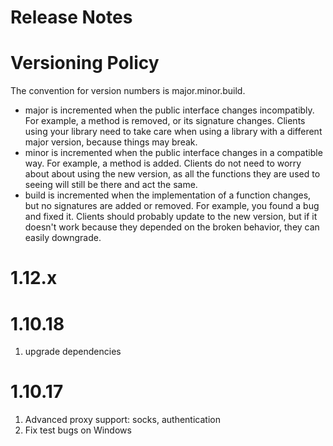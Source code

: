Release Notes
=

Versioning Policy
==

The convention for version numbers is major.minor.build.

* major is incremented when the public interface changes incompatibly. For example, a method is removed, or its signature changes. Clients using your library need to take care when using a library with a different major version, because things may break.
* minor is incremented when the public interface changes in a compatible way. For example, a method is added. Clients do not need to worry about about using the new version, as all the functions they are used to seeing will still be there and act the same.
* build is incremented when the implementation of a function changes, but no signatures are added or removed. For example, you found a bug and fixed it. Clients should probably update to the new version, but if it doesn't work because they depended on the broken behavior, they can easily downgrade.

1.12.x
==



1.10.18
==

1. upgrade dependencies

1.10.17
==

1. Advanced proxy support: socks, authentication
2. Fix test bugs on Windows

